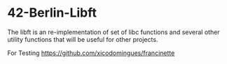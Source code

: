# 42-Berlin-Libft

The libft is an re-implementation of set of libc functions and several other utility functions that will be useful for other projects.

For Testing
https://github.com/xicodomingues/francinette
